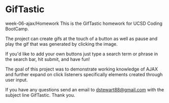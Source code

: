 # GifTastic
week-06-ajax/Homework
This is the GifTastic homework for UCSD Coding BootCamp.

The project can create gifs at the touch of a button as well as pause and play the gif that was generated by clicking the image.

If you'd like to add your own buttons just type a search term or phrase in the search bar, hit submit, and have fun!

The goal of this project was to demonstrate working knowledge of AJAX and further expand on click listeners specifically elements created through user input.



If you have any questions send an email to dstewart88@gmail.com with the subject line GifTastic.
Thank you.
